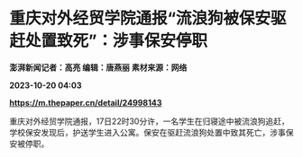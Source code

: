 # 重庆对外经贸学院通报“流浪狗被保安驱赶处置致死”：涉事保安停职
**澎湃新闻记者：高亮 编辑：唐燕丽 素材来源：网络**

**2023-10-20 04:03**

**https://m.thepaper.cn/detail/24998143**

重庆对外经贸学院通报，17日22时30分许，一名学生在归寝途中被流浪狗追赶，学校保安发现后，护送学生进入公寓。保安在驱赶流浪狗处置中致其死亡，涉事保安被停职。